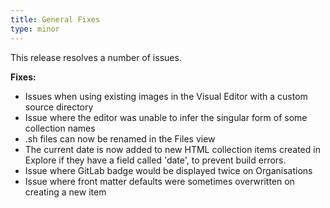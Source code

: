 ```yaml
---
title: General Fixes
type: minor
---
```


This release resolves a number of issues.

**Fixes:**

* Issues when using existing images in the Visual Editor with a custom source directory
* Issue where the editor was unable to infer the singular form of some collection names
* .sh files can now be renamed in the Files view
* The current date is now added to new HTML collection items created in Explore if they have a field called 'date', to prevent build errors.
* Issue where GitLab badge would be displayed twice on Organisations
* Issue where front matter defaults were sometimes overwritten on creating a new item